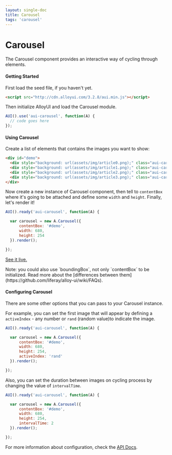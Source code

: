```yaml
---
layout: single-doc
title: Carousel
tags: 'carousel'
---
```


# Carousel

The Carousel component provides an interactive way of cycling through elements.

#### Getting Started

First load the seed file, if you haven't yet.

``` html
<script src="http://cdn.alloyui.com/3.2.8/aui.min.js"></script>
```

Then initialize AlloyUI and load the Carousel module.

``` javascript
AUI().use('aui-carousel', function(A) {
  // code goes here
});
```

#### Using Carousel

Create a list of elements that contains the images you want to show:

``` html
<div id="demo">
  <div style="background: url(assets/img/article0.png);" class="aui-carousel-item"></div>
  <div style="background: url(assets/img/article1.png);" class="aui-carousel-item"></div>
  <div style="background: url(assets/img/article2.png);" class="aui-carousel-item"></div>
  <div style="background: url(assets/img/article3.png);" class="aui-carousel-item"></div>
</div>
```

Now create a new instance of Carousel component, then tell to `contentBox` where it's going to be attached and define some `width` and `height`. Finally, let's render it!

``` javascript
AUI().ready('aui-carousel', function(A) {

  var carousel = new A.Carousel({
      contentBox: '#demo',
      width: 680,
      height: 254
  }).render();

});
```

[See it live.](../../examples/carousel/basic.html)

<div class="note">
  Note: you could also use `boundingBox`, not only `contentBox` to be initialized. Read more about the [differences between them](https://github.com/liferay/alloy-ui/wiki/FAQs).
</div>

#### Configuring Carousel

There are some other options that you can pass to your Carousel instance.

For example, you can set the first image that will appear by defining a `activeIndex` - any number or `rand` (random value)to indicate the image.

``` javascript
AUI().ready('aui-carousel', function(A) {

  var carousel = new A.Carousel({
      contentBox: '#demo',
      width: 680,
      height: 254,
      activeIndex: 'rand'
  }).render();

});
```

Also, you can set the duration between images on cycling process by changing the value of `intervalTime`.

``` javascript
AUI().ready('aui-carousel', function(A) {

  var carousel = new A.Carousel({
      contentBox: '#demo',
      width: 680,
      height: 254,
      intervalTime: 2
  }).render();

});
```

For more information about configuration, check the <a href="#">API Docs</a>.